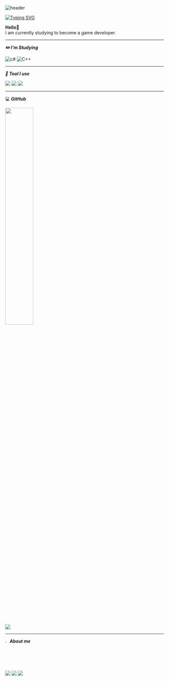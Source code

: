 ![header](https://capsule-render.vercel.app/api?type=waving&color=6994CDEE&text=&animation=twinkling&height=80)

[![Typing SVG](https://readme-typing-svg.demolab.com?font=Alkatra&weight=500&size=45&duration=4000&pause=3&color=6994CDEE&center=false&vCenter=false&multiline=true&repeat=true&width=1000&height=100&lines=Welcome+to+Yebin's+GitHub!👋)](https://git.io/typing-svg)
 
<div align="left">

 **Hello**👋<br>
 I am currently studying to become a game developer.

 ---

 ***✏️ I'm Studying***
 
![c#](https://img.shields.io/badge/C%23-239120?style=for-the-badge&logo=c-sharp&logoColor=white)
![C++](https://img.shields.io/badge/C%2B%2B-00599C?style=for-the-badge&logo=c%2B%2B&logoColor=white)

</details>

---

***🔨 Tool I use***<br>

<img src="https://img.shields.io/badge/UNITY-000000?style=for-the-badge&logo=unity&logoColor=white"/>
<img src="https://img.shields.io/badge/VISUALSTUDIO-5C2D91?style=for-the-badge&logo=visualstudio&logoColor=white"/>
<img src="https://img.shields.io/badge/VISUALSTUDIO CODE-007ACC?style=for-the-badge&logo=visualstudiocode&logoColor=white"/>

---

 💻 ***GitHub***

<a href="s">
  <img src="https://github-readme-stats.vercel.app/api?username=qls051&theme=tokyonight&show_icons=true" width="42%" />
</a><br>
<a href="s">
  <img src="https://github-readme-stats.vercel.app/api/top-langs/?username=qls051&exclude_repo=dkssud8150.github.io&layout=compact&theme=tokyonight" />
</a>

---

  <img src="https://raw.githubusercontent.com/Tarikul-Islam-Anik/Animated-Fluent-Emojis/master/Emojis/Hand%20gestures/Eyes.png" alt="Eyes" width="2%" /> ***About me***

 <a href="https://velog.io/@2yesempty"><img src="https://img.shields.io/badge/Velog-11B48A?style=flat-square&logo=Vimeo&logoColor=white&link=https://velog.io/@2yesempty"/></a>
  <a href="https://www.instagram.com/2yesempty/"><img src="https://img.shields.io/badge/Instagram-E4405F?style=flat-square&logo=Instagram&logoColor=white&link=https://www.instagram.com/2yesempty/"/></a>
  <a href="mailto:qls07050100@gmail.com"><img src="https://img.shields.io/badge/Gmail-d14836?style=flat-square&logo=Gmail&logoColor=white&link=qls07050100@gmail..com"/></a>
